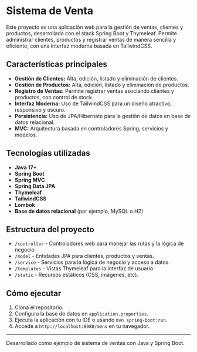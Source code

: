 # Sistema de Venta

Este proyecto es una aplicación web para la gestión de ventas, clientes y productos, desarrollada con el stack Spring Boot y Thymeleaf. Permite administrar clientes, productos y registrar ventas de manera sencilla y eficiente, con una interfaz moderna basada en TailwindCSS.

## Características principales

- **Gestión de Clientes:** Alta, edición, listado y eliminación de clientes.
- **Gestión de Productos:** Alta, edición, listado y eliminación de productos.
- **Registro de Ventas:** Permite registrar ventas asociando clientes y productos, con control de stock.
- **Interfaz Moderna:** Uso de TailwindCSS para un diseño atractivo, responsivo y oscuro.
- **Persistencia:** Uso de JPA/Hibernate para la gestión de datos en base de datos relacional.
- **MVC:** Arquitectura basada en controladores Spring, servicios y modelos.

## Tecnologías utilizadas

- **Java 17+**
- **Spring Boot**
- **Spring MVC**
- **Spring Data JPA**
- **Thymeleaf**
- **TailwindCSS**
- **Lombok**
- **Base de datos relacional** (por ejemplo, MySQL o H2)

## Estructura del proyecto

- `/controller` - Controladores web para manejar las rutas y la lógica de negocio.
- `/model` - Entidades JPA para clientes, productos y ventas.
- `/service` - Servicios para la lógica de negocio y acceso a datos.
- `/templates` - Vistas Thymeleaf para la interfaz de usuario.
- `/static` - Recursos estáticos (CSS, imágenes, etc).

## Cómo ejecutar

1. Clona el repositorio.
2. Configura la base de datos en `application.properties`.
3. Ejecuta la aplicación con tu IDE o usando `mvn spring-boot:run`.
4. Accede a `http://localhost:8080/menu` en tu navegador.

---

Desarrollado como ejemplo de sistema de ventas con Java y Spring Boot.